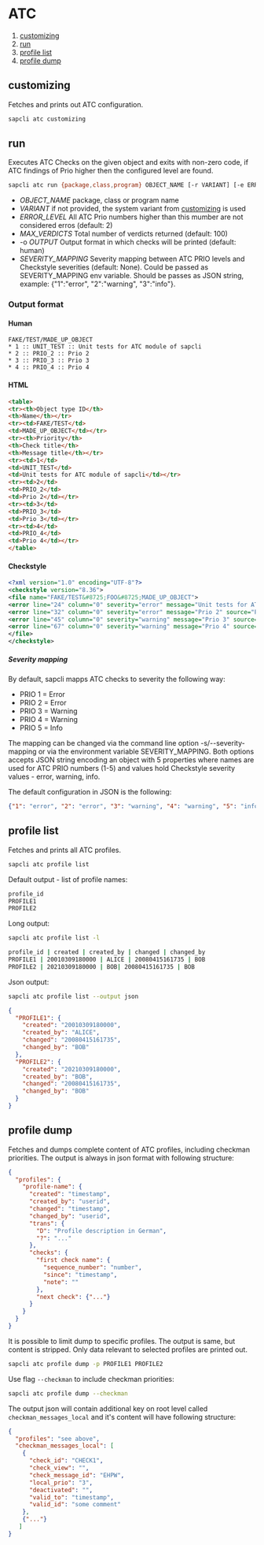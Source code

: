 # ATC

1. [customizing](#customizing)
1. [run](#run)
1. [profile list](#profile-list)
1. [profile dump](#profile-dump)

## customizing

Fetches and prints out ATC configuration.

```bash
sapcli atc customizing
```

## run

Executes ATC Checks on the given object and exits with non-zero code,
if ATC findings of Prio higher then the configured level are found.

```bash
sapcli atc run {package,class,program} OBJECT_NAME [-r VARIANT] [-e ERROR_LEVEL] [-m MAX_VERDICITS] [-o {human,html,checkstyle}] [-s SEVERITY_MAPPING]
```

* _OBJECT\_NAME_ package, class or program name
* _VARIANT_ if not provided, the system variant from [customizing](#customizing) is used
* _ERROR\_LEVEL_ All ATC Prio numbers higher than this mumber are not considered erros (default: 2)
* _MAX\_VERDICTS_ Total number of verdicts returned (default: 100)
* -o _OUTPUT_ Output format in which checks will be printed (default: human)
* _SEVERITY\_MAPPING_ Severity mapping between ATC PRIO levels and Checkstyle severities (default: None). Could be passed as SEVERITY\_MAPPING env variable. Should be passes as JSON string, example: {"1":"error", "2":"warning", "3":"info"}.

### Output format

#### Human
```
FAKE/TEST/MADE_UP_OBJECT
* 1 :: UNIT_TEST :: Unit tests for ATC module of sapcli
* 2 :: PRIO_2 :: Prio 2
* 3 :: PRIO_3 :: Prio 3
* 4 :: PRIO_4 :: Prio 4
```

#### HTML
```html
<table>
<tr><th>Object type ID</th>
<th>Name</th></tr>
<tr><td>FAKE/TEST</td>
<td>MADE_UP_OBJECT</td></tr>
<tr><th>Priority</th>
<th>Check title</th>
<th>Message title</th></tr>
<tr><td>1</td>
<td>UNIT_TEST</td>
<td>Unit tests for ATC module of sapcli</td></tr>
<tr><td>2</td>
<td>PRIO_2</td>
<td>Prio 2</td></tr>
<tr><td>3</td>
<td>PRIO_3</td>
<td>Prio 3</td></tr>
<tr><td>4</td>
<td>PRIO_4</td>
<td>Prio 4</td></tr>
</table>
```

#### Checkstyle
```xml
<?xml version="1.0" encoding="UTF-8"?>
<checkstyle version="8.36">
<file name="FAKE/TEST&#8725;FOO&#8725;MADE_UP_OBJECT">
<error line="24" column="0" severity="error" message="Unit tests for ATC module of sapcli" source="UNIT_TEST"/>
<error line="32" column="0" severity="error" message="Prio 2" source="PRIO_2"/>
<error line="45" column="0" severity="warning" message="Prio 3" source="PRIO_3"/>
<error line="67" column="0" severity="warning" message="Prio 4" source="PRIO_4"/>
</file>
</checkstyle>
```

##### Severity mapping

By default, sapcli mapps ATC checks to severity the following way:
- PRIO 1 = Error
- PRIO 2 = Error
- PRIO 3 = Warning
- PRIO 4 = Warning
- PRIO 5 = Info

The mapping can be changed via the command line option -s/--severity-mapping
or via the environment variable SEVERITY\_MAPPING. Both options accepts JSON
string encoding an object with 5 properties where names are used for ATC PRIO
numbers (1-5) and values hold Checkstyle severity values - error, warning, info.

The default configuration in JSON is the following:
```json
{"1": "error", "2": "error", "3": "warning", "4": "warning", "5": "info"}
```

## profile list

Fetches and prints all ATC profiles.

```bash
sapcli atc profile list
```
Default output - list of profile names:
```bash
profile_id
PROFILE1
PROFILE2
```

Long output:
```bash
sapcli atc profile list -l
```
```bash
profile_id | created | created_by | changed | changed_by
PROFILE1 | 20010309180000 | ALICE | 20080415161735 | BOB 
PROFILE2 | 20210309180000 | BOB| 20080415161735 | BOB 
```

Json output:
```bash
sapcli atc profile list --output json
```
```json
{
  "PROFILE1": {
    "created": "20010309180000",
    "created_by": "ALICE",
    "changed": "20080415161735",
    "changed_by": "BOB"
  },
  "PROFILE2": {
    "created": "20210309180000",
    "created_by": "BOB",
    "changed": "20080415161735",
    "changed_by": "BOB"
  }
}
```

## profile dump

Fetches and dumps complete content of ATC profiles, including checkman
priorities. The output is always in json format with following structure:

```json
{
  "profiles": {
    "profile-name": {
      "created": "timestamp",
      "created_by": "userid",
      "changed": "timestamp",
      "changed_by": "userid",
      "trans": {
        "D": "Profile description in German",
        "?": "..."
      },
      "checks": {
        "first check name": {
          "sequence_number": "number",
          "since": "timestamp",
          "note": ""
        },
        "next check": {"..."}
      }
    }
  }
}
```

It is possible to limit dump to specific profiles. The output is
same, but content is stripped. Only data relevant to selected
profiles are printed out.

```bash
sapcli atc profile dump -p PROFILE1 PROFILE2
```

Use flag `--checkman` to include checkman priorities:

```bash
sapcli atc profile dump --checkman
```
The output json will contain additional key on root level called
`checkman_messages_local` and it's content will have following
structure:

```json
{
  "profiles": "see above",
  "checkman_messages_local": [
    {
      "check_id": "CHECK1",
      "check_view": "",
      "check_message_id": "EHPW",
      "local_prio": "3",
      "deactivated": "",
      "valid_to": "timestamp",
      "valid_id": "some comment"
    },
    {"..."}
   ]
}
```
